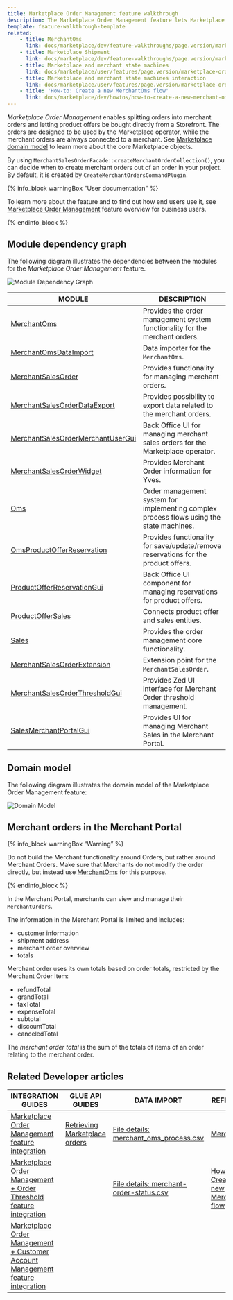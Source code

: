 ```yaml
---
title: Marketplace Order Management feature walkthrough
description: The Marketplace Order Management feature lets Marketplace customers place orders.
template: feature-walkthrough-template
related:
    - title: MerchantOms
      link: docs/marketplace/dev/feature-walkthroughs/page.version/marketplace-order-management-feature-walkthrough/merchant-oms.html
    - title: Marketplace Shipment
      link: docs/marketplace/dev/feature-walkthroughs/page.version/marketplace-shipment-feature-walkthrough.html
    - title: Marketplace and merchant state machines
      link: docs/marketplace/user/features/page.version/marketplace-order-management-feature-overview/marketplace-and-merchant-state-machines-overview/marketplace-and-merchant-state-machines-overview.html
    - title: Marketplace and merchant state machines interaction
      link: docs/marketplace/user/features/page.version/marketplace-order-management-feature-overview/marketplace-and-merchant-state-machines-overview/marketplace-and-merchant-state-machines-interaction.html
    - title: 'How-to: Create a new MerchantOms flow'
      link: docs/marketplace/dev/howtos/how-to-create-a-new-merchant-oms-flow.html
---
```



*Marketplace Order Management* enables splitting orders into merchant orders and letting product offers be bought directly from a Storefront.
The orders are designed to be used by the Marketplace operator, while the merchant orders are always connected to a merchant. See [Marketplace domain model](/docs/marketplace/dev/architecture-overview/marketplace-domain-model.html) to learn more about the core Marketplace objects.

By using `MerchantSalesOrderFacade::createMerchantOrderCollection()`, you can decide when to create merchant orders out of an order in your project. By default, it is created by `CreateMerchantOrdersCommandPlugin`.

{% info_block warningBox "User documentation" %}

To learn more about the feature and to find out how end users use it, see [Marketplace Order Management](/docs/marketplace/user/features/{{page.version}}/marketplace-order-management-feature-overview/marketplace-order-management-feature-overview.html) feature overview for business users.

{% endinfo_block %}

## Module dependency graph

The following diagram illustrates the dependencies between the modules for the *Marketplace Order Management* feature.

![Module Dependency Graph](https://confluence-connect.gliffy.net/embed/image/901b201a-030b-4824-a136-ef06d258a41b.png?utm_medium=live&utm_source=confluence)

<div class="width-100">

| MODULE     | DESCRIPTION                |
|------------|----------------------------|
| [MerchantOms](https://github.com/spryker/merchant-oms) | Provides the order management system functionality for the merchant orders. |
| [MerchantOmsDataImport](https://github.com/spryker/merchant-oms-data-import) | Data importer for the `MerchantOms`. | Backoffice UI interface for the Merchant Oms management. |
| [MerchantSalesOrder](https://github.com/spryker/merchant-sales-order)  | Provides functionality for managing merchant orders. |
| [MerchantSalesOrderDataExport](https://github.com/spryker/merchant-sales-order-data-export) | Provides possibility to export data related to the merchant orders. |
| [MerchantSalesOrderMerchantUserGui](https://github.com/spryker/merchant-sales-order-merchant-user-gui) | Back Office UI for managing merchant sales orders for the Marketplace operator. |
| [MerchantSalesOrderWidget](https://github.com/spryker-shop/merchant-sales-order-widget) | Provides Merchant Order information for Yves. |
| [Oms](https://github.com/spryker/oms) | Order management system for implementing complex process flows using the state machines. |
| [OmsProductOfferReservation](https://github.com/spryker/oms-product-offer-reservation) | Provides functionality for save/update/remove reservations for the product offers. |
| [ProductOfferReservationGui](https://github.com/spryker/product-offer-reservation-gui) | Back Office UI component for managing reservations for product offers. |
| [ProductOfferSales](https://github.com/spryker/product-offer-sales) | Connects product offer and sales entities. |
| [Sales](https://github.com/spryker/sales) | Provides the order management core functionality. |
| [MerchantSalesOrderExtension](https://github.com/spryker/merchant-sales-order-extension) | Extension point for the `MerchantSalesOrder`. |
| [MerchantSalesOrderThresholdGui](https://github.com/spryker/merchant-sales-order-threshold-gui) | Provides Zed UI interface for Merchant Order threshold management. |
| [SalesMerchantPortalGui](https://github.com/spryker/sales-merchant-portal-gui) | Provides UI for managing Merchant Sales in the Merchant Portal. |
</div>

## Domain model

The following diagram illustrates the domain model of the Marketplace Order Management feature:

![Domain Model](https://confluence-connect.gliffy.net/embed/image/041ca5e4-7738-47ac-a01b-4ed91a57662d.png?utm_medium=live&utm_source=confluence)


## Merchant orders in the Merchant Portal

{% info_block warningBox “Warning” %}

Do not build the Merchant functionality around Orders, but rather around Merchant Orders.
Make sure that Merchants do not modify the order directly, but instead use [MerchantOms](/docs/marketplace/dev/feature-walkthroughs/{{page.version}}/marketplace-order-management-feature-walkthrough/merchant-oms.html) for this purpose.

{% endinfo_block %}

In the Merchant Portal, merchants can view and manage their `MerchantOrders`.

The information in the Merchant Portal is limited and includes:
- customer information
- shipment address
- merchant order overview
- totals

Merchant order uses its own totals based on order totals, restricted by the Merchant Order Item:
- refundTotal
- grandTotal
- taxTotal
- expenseTotal
- subtotal
- discountTotal
- canceledTotal

The *merchant order total* is the sum of the totals of items of an order relating to the merchant order.

## Related Developer articles

|INTEGRATION GUIDES  |GLUE API GUIDES  |DATA IMPORT  | REFERENCES  |
|---------|---------|---------|--------|
| [Marketplace Order Management feature integration](/docs/marketplace/dev/feature-integration-guides/{{page.version}}/marketplace-order-management-feature-integration.html)    | [Retrieving Marketplace orders](/docs/marketplace/dev/glue-api-guides/{{page.version}}/retrieving-marketplace-orders.html)        | [File details: merchant_oms_process.csv](/docs/marketplace/dev/data-import/{{page.version}}/file-details-merchant-oms-process.csv.html)        |  [MerchantOms](/docs/marketplace/dev/feature-walkthroughs/{{page.version}}/marketplace-order-management-feature-walkthrough/merchant-oms.html)  |
| [Marketplace Order Management + Order Threshold feature integration](/docs/marketplace/dev/feature-integration-guides/{{page.version}}/marketplace-order-management-order-threshold-feature-integration.html)    |         | [File details: merchant-order-status.csv](/docs/marketplace/dev/data-import/{{page.version}}/file-details-merchant-order-status.csv.html)        |  [How-to: Creation a new MerchantOms flow](/docs/marketplace/dev/howtos/how-to-create-a-new-merchant-oms-flow.html)   |
| [Marketplace Order Management + Customer Account Management feature integration](/docs/marketplace/dev/feature-integration-guides/{{page.version}}/marketplace-order-management-customer-account-management-feature-integration.html)    |         |         |
